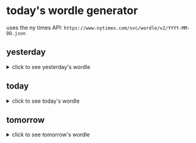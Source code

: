# today's wordle generator

uses the ny times API: `https://www.nytimes.com/svc/wordle/v2/YYYY-MM-DD.json`

## yesterday

<details>
    <summary>click to see yesterday's wordle</summary>

    hazel

</details>

## today

<details>
    <summary>click to see today's wordle</summary>

    spare

</details>

## tomorrow

<details>
    <summary>click to see tomorrow's wordle</summary>

    wheat

</details>
